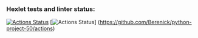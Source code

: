 ### Hexlet tests and linter status:
[![Actions Status](https://github.com/Berenick/python-project-50/actions/workflows/hexlet-check.yml/badge.svg)](https://github.com/Berenick/python-project-50/actions)
[![Actions Status](https://github.com/Berenick/python-project-50/actions/workflows/python-app.yml/badge.svg)]
(https://github.com/Berenick/python-project-50/actions)